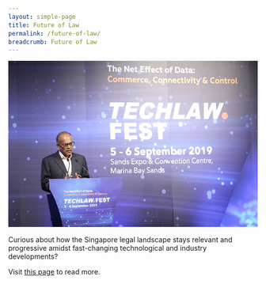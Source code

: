 ```yaml
---
layout: simple-page
title: Future of Law
permalink: /future-of-law/
breadcrumb: Future of Law
---
```

<div class="image">
  <img src="/images/FutureofLaw1.jpeg/" title="Future of Law" alt="Future of Law">
</div>

Curious about how the Singapore legal landscape stays relevant and progressive amidst fast-changing technological and industry developments?

Visit [this page](/articles/future-of-law/) to read more. 
